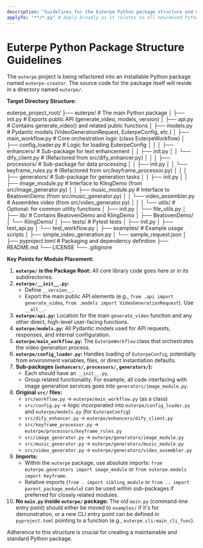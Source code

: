 ```yaml
---
description: "Guidelines for the Euterpe Python package structure and module organization."
applyTo: "**/*.py" # Apply broadly as it relates to all new/moved Python files
---
```


# Euterpe Python Package Structure Guidelines

The `euterpe` project is being refactored into an installable Python package named `euterpe-creator`. The source code for the package itself will reside in a directory named `euterpe/`.

**Target Directory Structure:**

euterpe_project_root/
├── euterpe/                       # The main Python package
│   ├── init.py                # Exports public API (generate_video, models, version)
│   ├── api.py                     # Contains generate_video() and related public functions
│   ├── models.py                  # Pydantic models (VideoGenerationRequest, EuterpeConfig, etc.)
│   ├── main_workflow.py           # Core orchestration logic (class EuterpeWorkflow)
│   ├── config_loader.py           # Logic for loading EuterpeConfig
│   │
│   ├── enhancers/                 # Sub-package for text enhancement
│   │   ├── init.py
│   │   └── dify_client.py         # (Refactored from src/dify_enhancer.py)
│   │
│   ├── processors/                # Sub-package for data processing
│   │   ├── init.py
│   │   └── keyframe_rules.py      # (Refactored from src/keyframe_processor.py)
│   │
│   ├── generators/                # Sub-package for generation tasks
│   │   ├── init.py
│   │   ├── image_module.py        # Interface to KlingDemo (from src/image_generator.py)
│   │   ├── music_module.py        # Interface to BeatovenDemo (from src/music_generator.py)
│   │   └── video_assembler.py     # Assembles video (from src/video_generator.py)
│   │
│   └── utils/                     # Optional: for common utility functions
│       ├── init.py
│       └── file_utils.py
│
├── lib/                           # Contains BeatovenDemo and KlingDemo
│   ├── BeatovenDemo/
│   └── KlingDemo/
│
├── tests/                         # Pytest tests
│   ├── init.py
│   ├── test_api.py
│   └── test_workflow.py
│
├── examples/                      # Example usage scripts
│   ├── simple_video_generation.py
│   └── sample_request.json
│
├── pyproject.toml                 # Packaging and dependency definition
├── README.md
└── LICENSE
└── .gitignore


**Key Points for Module Placement:**

1.  **`euterpe/` is the Package Root:** All core library code goes here or in its subdirectories.
2.  **`euterpe/__init__.py`:**
    * Define `__version__`.
    * Export the main public API elements (e.g., `from .api import generate_video`, `from .models import VideoGenerationRequest`). Use `__all__`.
3.  **`euterpe/api.py`:** Location for the main `generate_video` function and any other direct, high-level user-facing functions.
4.  **`euterpe/models.py`:** All Pydantic models used for API requests, responses, and internal configuration.
5.  **`euterpe/main_workflow.py`:** The `EuterpeWorkflow` class that orchestrates the video generation process.
6.  **`euterpe/config_loader.py`:** Handles loading of `EuterpeConfig`, potentially from environment variables, files, or direct instantiation defaults.
7.  **Sub-packages (`enhancers/`, `processors/`, `generators/`):**
    * Each should have an `__init__.py`.
    * Group related functionality. For example, all code interfacing with image generation services goes into `generators/image_module.py`.
8.  **Original `src/` files:**
    * `src/workflow.py` -> `euterpe/main_workflow.py` (as a class)
    * `src/config.py` -> logic incorporated into `euterpe/config_loader.py` and `euterpe/models.py` (for `EuterpeConfig`)
    * `src/dify_enhancer.py` -> `euterpe/enhancers/dify_client.py`
    * `src/keyframe_processor.py` -> `euterpe/processors/keyframe_rules.py`
    * `src/image_generator.py` -> `euterpe/generators/image_module.py`
    * `src/music_generator.py` -> `euterpe/generators/music_module.py`
    * `src/video_generator.py` -> `euterpe/generators/video_assembler.py`
9.  **Imports:**
    * Within the `euterpe` package, use absolute imports: `from euterpe.generators import image_module` or `from euterpe.models import Keyframe`.
    * Relative imports (`from . import sibling_module` or `from .. import parent_package_module`) can be used within sub-packages if preferred for closely related modules.
10. **No `main.py` inside `euterpe/` package:** The old `main.py` (command-line entry point) should either be moved to `examples/` if it's for demonstration, or a new CLI entry point can be defined in `pyproject.toml` pointing to a function (e.g., `euterpe.cli:main_cli_func`).

Adherence to this structure is crucial for creating a maintainable and standard Python package.
